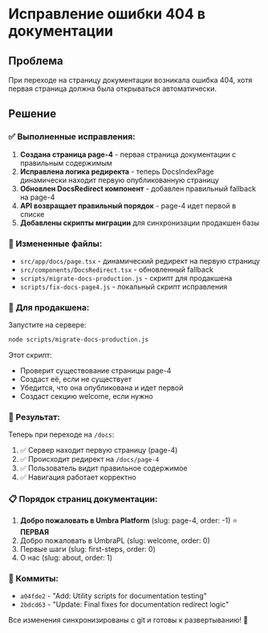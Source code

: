 # Исправление ошибки 404 в документации

## Проблема
При переходе на страницу документации возникала ошибка 404, хотя первая страница должна была открываться автоматически.

## Решение

### ✅ Выполненные исправления:

1. **Создана страница page-4** - первая страница документации с правильным содержимым
2. **Исправлена логика редиректа** - теперь DocsIndexPage динамически находит первую опубликованную страницу
3. **Обновлен DocsRedirect компонент** - добавлен правильный fallback на page-4
4. **API возвращает правильный порядок** - page-4 идет первой в списке
5. **Добавлены скрипты миграции** для синхронизации продакшен базы

### 📁 Измененные файлы:

- `src/app/docs/page.tsx` - динамический редирект на первую страницу
- `src/components/DocsRedirect.tsx` - обновленный fallback
- `scripts/migrate-docs-production.js` - скрипт для продакшена
- `scripts/fix-docs-page4.js` - локальный скрипт исправления

### 🚀 Для продакшена:

Запустите на сервере:
```bash
node scripts/migrate-docs-production.js
```

Этот скрипт:
- Проверит существование страницы page-4
- Создаст её, если не существует
- Убедится, что она опубликована и идет первой
- Создаст секцию welcome, если нужно

### 🎯 Результат:

Теперь при переходе на `/docs`:
1. ✅ Сервер находит первую страницу (page-4)
2. ✅ Происходит редирект на `/docs/page-4`
3. ✅ Пользователь видит правильное содержимое
4. ✅ Навигация работает корректно

### 📋 Порядок страниц документации:

1. **Добро пожаловать в Umbra Platform** (slug: page-4, order: -1) ⭐ **ПЕРВАЯ**
2. Добро пожаловать в UmbraPL (slug: welcome, order: 0)
3. Первые шаги (slug: first-steps, order: 0)
4. О нас (slug: about, order: 1)

### 🔧 Коммиты:

- `a04fde2` - "Add: Utility scripts for documentation testing"
- `2bdcd63` - "Update: Final fixes for documentation redirect logic"

Все изменения синхронизированы с git и готовы к развертыванию! 🎉
